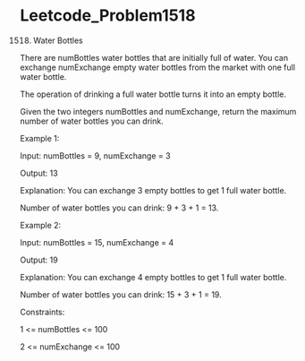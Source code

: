 # Leetcode_Problem1518


1518. Water Bottles



There are numBottles water bottles that are initially full of water. You can exchange numExchange empty water bottles from the market with one full water bottle.



The operation of drinking a full water bottle turns it into an empty bottle.



Given the two integers numBottles and numExchange, return the maximum number of water bottles you can drink.

 

Example 1:




Input: numBottles = 9, numExchange = 3



Output: 13




Explanation: You can exchange 3 empty bottles to get 1 full water bottle.





Number of water bottles you can drink: 9 + 3 + 1 = 13.






Example 2:




Input: numBottles = 15, numExchange = 4




Output: 19




Explanation: You can exchange 4 empty bottles to get 1 full water bottle. 





Number of water bottles you can drink: 15 + 3 + 1 = 19.

 

Constraints:



1 <= numBottles <= 100



2 <= numExchange <= 100




